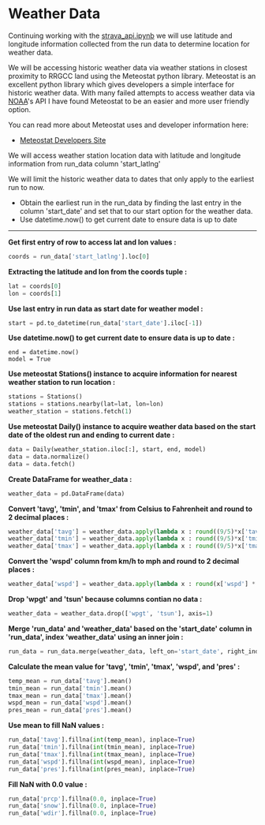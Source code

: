# Weather Data

Continuing working with the [strava_api.ipynb](https://github.com/jsphotos205/strava/blob/main/strava_api.ipynb "strava_api.ipynb link") we will use latitude and longitude information collected from the run data to determine location for weather data.

We will be accessing historic weather data via weather stations in closest proximity to RRGCC land using the Meteostat python library. Meteostat is an excellent python library which gives developers a simple interface for historic weather data. With many failed attempts to access weather data via [NOAA](https://www.weather.gov/documentation/services-web-api "NOAA's API Documentation")'s API I have found Meteostat to be an easier and more user friendly option.

You can read more about Meteostat uses and developer information here:

* [Meteostat Developers Site](https://dev.meteostat.net/ "Meteostat Dev Site")

We will access weather station location data with latitude and longitude information from run_data column 'start_latlng'

We will limit the historic weather data to dates that only apply to the earliest run to now.

* Obtain the earliest run in the run_data by finding the last entry in the column 'start_date' and set that to our start option for the weather data.
* Use datetime.now() to get current date to ensure data is up to date

---

**Get first entry of row to access lat and lon values :**

```python
coords = run_data['start_latlng'].loc[0]
```

**Extracting the latitude and lon from the coords tuple :**

```python
lat = coords[0]
lon = coords[1]
```

**Use last entry in run data as start date for weather model :**

```python
start = pd.to_datetime(run_data['start_date'].iloc[-1])
```

**Use datetime.now() to get current date to ensure data is up to date :**

```python-repl
end = datetime.now()
model = True
```

**Use meteostat Stations() instance to acquire information for nearest weather station to run location :**

```python
stations = Stations()
stations = stations.nearby(lat=lat, lon=lon)
weather_station = stations.fetch(1)
```

**Use meteostat Daily() instance to acquire weather data based on the start date of the oldest run and ending to current date :**

```python
data = Daily(weather_station.iloc[:], start, end, model)
data = data.normalize()
data = data.fetch()
```

**Create DataFrame for weather_data :**

```python
weather_data = pd.DataFrame(data)
```

**Convert 'tavg', 'tmin', and 'tmax' from Celsius to Fahrenheit and round to 2 decimal places :**

```python
weather_data['tavg'] = weather_data.apply(lambda x : round((9/5)*x['tavg']+32,2), axis=1)
weather_data['tmin'] = weather_data.apply(lambda x : round((9/5)*x['tmin']+32,2), axis=1)
weather_data['tmax'] = weather_data.apply(lambda x : round((9/5)*x['tmax']+32,2), axis=1)
```

**Convert the 'wspd' column from km/h to mph and round to 2 decimal places :**

```python
weather_data['wspd'] = weather_data.apply(lambda x : round(x['wspd'] * 0.621371, 2), axis=1)
```

**Drop 'wpgt' and 'tsun' because columns contian no data :**

```python
weather_data = weather_data.drop(['wpgt', 'tsun'], axis=1)
```

**Merge 'run_data' and 'weather_data' based on the 'start_date' column in 'run_data', index 'weather_data' using an inner join :**

```python
run_data = run_data.merge(weather_data, left_on='start_date', right_index=True, how='inner')
```

**Calculate the mean value for 'tavg', 'tmin', 'tmax', 'wspd', and 'pres' :**

```python
temp_mean = run_data['tavg'].mean()
tmin_mean = run_data['tmin'].mean()
tmax_mean = run_data['tmax'].mean()
wspd_mean = run_data['wspd'].mean()
pres_mean = run_data['pres'].mean()
```

**Use mean to fill NaN values :**

```python
run_data['tavg'].fillna(int(temp_mean), inplace=True)
run_data['tmin'].fillna(int(tmin_mean), inplace=True)
run_data['tmax'].fillna(int(tmax_mean), inplace=True)
run_data['wspd'].fillna(int(wspd_mean), inplace=True)
run_data['pres'].fillna(int(pres_mean), inplace=True)
```

**Fill NaN with 0.0 value :**

```python
run_data['prcp'].fillna(0.0, inplace=True)
run_data['snow'].fillna(0.0, inplace=True)
run_data['wdir'].fillna(0.0, inplace=True)
```
